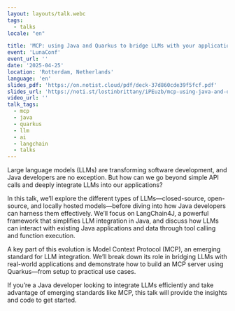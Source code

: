 ```yaml
---
layout: layouts/talk.webc
tags:
  - talks
locale: "en"

title: 'MCP: using Java and Quarkus to bridge LLMs with your applications and data'
event: 'LunaConf'
event_url: ''
date: '2025-04-25'
location: 'Rotterdam, Netherlands'
language: 'en'
slides_pdf: 'https://on.notist.cloud/pdf/deck-37d860cde39f5fcf.pdf'
slides_url: 'https://noti.st/lostinbrittany/iPEuzb/mcp-using-java-and-quarkus-to-bridge-llms-with-your-applications-and-data'
video_url: ''
talk_tags:
  - mcp
  - java
  - quarkus
  - llm
  - ai
  - langchain
  - talks
---
```


Large language models (LLMs) are transforming software development, and Java developers are no exception. But how can we go beyond simple API calls and deeply integrate LLMs into our applications?

In this talk, we’ll explore the different types of LLMs—closed-source, open-source, and locally hosted models—before diving into how Java developers can harness them effectively. We’ll focus on LangChain4J, a powerful framework that simplifies LLM integration in Java, and discuss how LLMs can interact with existing Java applications and data through tool calling and function execution.

A key part of this evolution is Model Context Protocol (MCP), an emerging standard for LLM integration. We’ll break down its role in bridging LLMs with real-world applications and demonstrate how to build an MCP server using Quarkus—from setup to practical use cases.

If you’re a Java developer looking to integrate LLMs efficiently and take advantage of emerging standards like MCP, this talk will provide the insights and code to get started.
